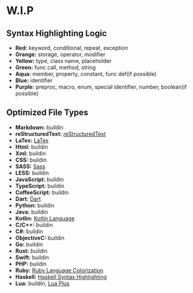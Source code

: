 # W.I.P

## Syntax Highlighting Logic

- **Red:** keyword, conditional, repeat, exception
- **Orange:** storage, operator, modifier
- **Yellow:** type, class name, placeholder
- **Green:** func call, method, string
- **Aqua:** member, property, constant, func def(if possible)
- **Blue:** identifier
- **Purple:** preproc, macro, enum, special identifier, number, boolean(if possible)

## Optimized File Types

- **Markdown:** buildin
- **reStructuredText:** [reStructuredText](https://marketplace.visualstudio.com/items?itemName=lextudio.restructuredtext)
- **LaTex:** [LaTex](https://marketplace.visualstudio.com/items?itemName=torn4dom4n.latex-support)
- **Html:** buildin
- **Xml:** buildin
- **CSS:** buildin
- **SASS:** [Sass](https://marketplace.visualstudio.com/items?itemName=Syler.sass-indented)
- **LESS:** buildin
- **JavaScript:** buildin
- **TypeScript:** buildin
- **CoffeeScript:** buildin
- **Dart:** [Dart](https://marketplace.visualstudio.com/items?itemName=Dart-Code.dart-code)
- **Python:** buildin
- **Java:** buildin
- **Kotlin:** [Kotlin Language](https://marketplace.visualstudio.com/items?itemName=mathiasfrohlich.Kotlin)
- **C/C++:** buildin
- **C#:** buildin
- **ObjectiveC:** buildin
- **Go:** buildin
- **Rust:** buildin
- **Swift:** buildin
- **PHP:** buildin
- **Ruby:** [Ruby Language Colorization](https://marketplace.visualstudio.com/items?itemName=groksrc.ruby)
- **Haskell:** [Haskell Syntax Highlighting](https://marketplace.visualstudio.com/items?itemName=justusadam.language-haskell)
- **Lua:** buildin, [Lua Plus](https://marketplace.visualstudio.com/items?itemName=jep-a.lua-plus)
